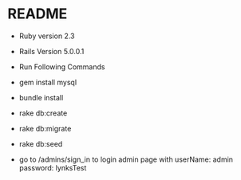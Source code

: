 # README

* Ruby version 2.3

* Rails Version 5.0.0.1

* Run Following Commands

* gem install mysql

* bundle install

* rake db:create

* rake db:migrate

* rake db:seed

* go to /admins/sign_in to login admin page with userName: admin password: lynksTest

